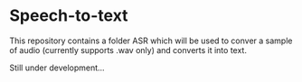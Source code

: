 # Speech-to-text
This repository contains a folder ASR which will be used to conver a sample of audio (currently supports .wav only)
and converts it into text.

Still under development...
